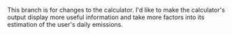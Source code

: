
This branch is for changes to the calculator. I'd like to make the calculator's output display more useful information and take more factors into its estimation of the user's daily emissions.
